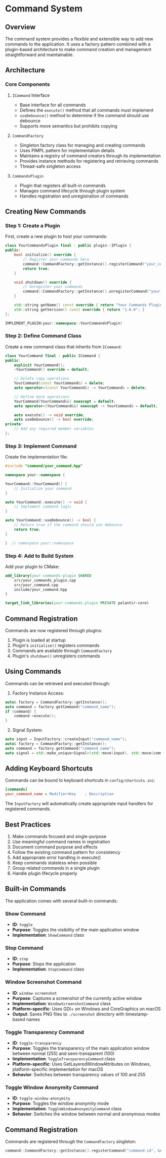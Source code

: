 # Command System

## Overview

The command system provides a flexible and extensible way to add new commands to the application. It uses a factory pattern combined with a plugin-based architecture to make command creation and management straightforward and maintainable.

## Architecture

### Core Components

1. `ICommand` Interface
   - Base interface for all commands
   - Defines the `execute()` method that all commands must implement
   - `useDebounce()` method to determine if the command should use debounce
   - Supports move semantics but prohibits copying

2. `CommandFactory`
   - Singleton factory class for managing and creating commands
   - Uses PIMPL pattern for implementation details
   - Maintains a registry of command creators through its implementation
   - Provides instance methods for registering and retrieving commands
   - Thread-safe singleton access

3. `CommandsPlugin`
   - Plugin that registers all built-in commands
   - Manages command lifecycle through plugin system
   - Handles registration and unregistration of commands

## Creating New Commands

### Step 1: Create a Plugin

First, create a new plugin to host your commands:

```cpp
class YourCommandsPlugin final : public plugin::IPlugin {
public:
    bool initialize() override {
        // Register your commands here
        command::CommandFactory::getInstance().registerCommand("your_command", &createYourCommand);
        return true;
    }

    void shutdown() override {
        // Unregister your commands
        command::CommandFactory::getInstance().unregisterCommand("your_command");
    }

    std::string getName() const override { return "Your Commands Plugin"; }
    std::string getVersion() const override { return "1.0.0"; }
};

IMPLEMENT_PLUGIN(your::namespace::YourCommandsPlugin)
```

### Step 2: Define Command Class

Create a new command class that inherits from `ICommand`:

```cpp
class YourCommand final : public ICommand {
public:
    explicit YourCommand();
    ~YourCommand() override = default;

    // Delete copy operations
    YourCommand(const YourCommand&) = delete;
    auto operator=(const YourCommand&) -> YourCommand& = delete;

    // Define move operations
    YourCommand(YourCommand&&) noexcept = default;
    auto operator=(YourCommand&&) noexcept -> YourCommand& = default;

    auto execute() -> void override;
    auto useDebounce() -> bool override;
private:
    // Add any required member variables
};
```

### Step 3: Implement Command

Create the implementation file:

```cpp
#include "command/your_command.hpp"

namespace your::namespace {

YourCommand::YourCommand() {
    // Initialize your command
}

auto YourCommand::execute() -> void {
    // Implement command logic
}

auto YourCommand::useDebounce() -> bool {
    // Return true if the command should use debounce
    return true;
}

}  // namespace your::namespace
```

### Step 4: Add to Build System

Add your plugin to CMake:

```cmake
add_library(your-commands-plugin SHARED
    src/your_commands_plugin.cpp
    src/your_command.cpp
    include/your_command.hpp
)

target_link_libraries(your-commands-plugin PRIVATE palantir-core)
```

## Command Registration

Commands are now registered through plugins:
1. Plugin is loaded at startup
2. Plugin's `initialize()` registers commands
3. Commands are available through `CommandFactory`
4. Plugin's `shutdown()` unregisters commands

## Using Commands

Commands can be retrieved and executed through:

1. Factory Instance Access:
```cpp
auto& factory = CommandFactory::getInstance();
auto command = factory.getCommand("command_name");
if (command) {
    command->execute();
}
```

2. Signal System:
```cpp
auto input = InputFactory::createInput("command_name");
auto& factory = CommandFactory::getInstance();
auto command = factory.getCommand("command_name");
auto signal = std::make_unique<Signal>(std::move(input), std::move(command));
```

## Adding Keyboard Shortcuts

Commands can be bound to keyboard shortcuts in `config/shortcuts.ini`:

```ini
[commands]
your_command_name = Modifier+Key    ; Description
```

The `InputFactory` will automatically create appropriate input handlers for registered commands.

## Best Practices

1. Make commands focused and single-purpose
2. Use meaningful command names in registration
3. Document command purpose and effects
4. Follow the existing command pattern for consistency
5. Add appropriate error handling in execute()
6. Keep commands stateless when possible
7. Group related commands in a single plugin
8. Handle plugin lifecycle properly

## Built-in Commands

The application comes with several built-in commands:

### Show Command
- **ID**: `toggle`
- **Purpose**: Toggles the visibility of the main application window
- **Implementation**: `ShowCommand` class

### Stop Command
- **ID**: `stop`
- **Purpose**: Stops the application
- **Implementation**: `StopCommand` class

### Window Screenshot Command
- **ID**: `window-screenshot`
- **Purpose**: Captures a screenshot of the currently active window
- **Implementation**: `WindowScreenshotCommand` class
- **Platform-specific**: Uses GDI+ on Windows and CoreGraphics on macOS
- **Output**: Saves PNG files to `./screenshot` directory with timestamp-based names

### Toggle Transparency Command
- **ID**: `toggle-transparency`
- **Purpose**: Toggles the transparency of the main application window between normal (255) and semi-transparent (100)
- **Implementation**: `ToggleTransparencyCommand` class
- **Platform-specific**: Uses GetLayeredWindowAttributes on Windows, platform-specific implementation for macOS
- **Behavior**: Switches between transparency values of 100 and 255

### Toggle Window Anonymity Command
- **ID**: `toggle-window-anonymity`
- **Purpose**: Toggles the window anonymity mode
- **Implementation**: `ToggleWindowAnonymityCommand` class
- **Behavior**: Switches the window between normal and anonymous modes

## Command Registration

Commands are registered through the `CommandFactory` singleton:

```cpp
command::CommandFactory::getInstance().registerCommand("command-id", &createCommandFunction);
``` 